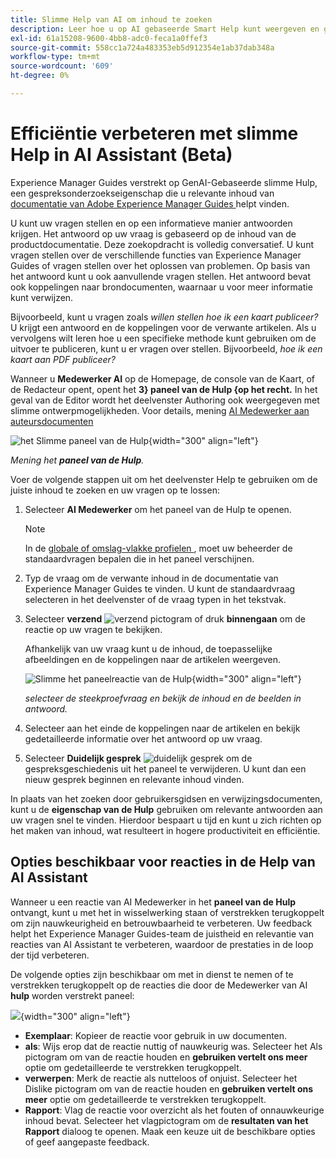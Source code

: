 ```yaml
---
title: Slimme Help van AI om inhoud te zoeken
description: Leer hoe u op AI gebaseerde Smart Help kunt weergeven en gebruiken.
exl-id: 61a15208-9600-4bb8-adc0-feca1a0ffef3
source-git-commit: 558cc1a724a483353eb5d912354e1ab37dab348a
workflow-type: tm+mt
source-wordcount: '609'
ht-degree: 0%

---
```


# Efficiëntie verbeteren met slimme Help in AI Assistant (Beta)

Experience Manager Guides verstrekt op GenAI-Gebaseerde slimme Hulp, een gespreksonderzoekseigenschap die u relevante inhoud van [ documentatie van Adobe Experience Manager Guides ](https://experienceleague.adobe.com/en/docs/experience-manager-guides/using/overview) helpt vinden.

U kunt uw vragen stellen en op een informatieve manier antwoorden krijgen. Het antwoord op uw vraag is gebaseerd op de inhoud van de productdocumentatie. Deze zoekopdracht is volledig conversatief. U kunt vragen stellen over de verschillende functies van Experience Manager Guides of vragen stellen over het oplossen van problemen. Op basis van het antwoord kunt u ook aanvullende vragen stellen. Het antwoord bevat ook koppelingen naar brondocumenten, waarnaar u voor meer informatie kunt verwijzen.

Bijvoorbeeld, kunt u vragen zoals *willen stellen hoe ik een kaart publiceer?* U krijgt een antwoord en de koppelingen voor de verwante artikelen. Als u vervolgens wilt leren hoe u een specifieke methode kunt gebruiken om de uitvoer te publiceren, kunt u er vragen over stellen. Bijvoorbeeld, *hoe ik een kaart aan PDF publiceer?*

Wanneer u **Medewerker AI** op de Homepage, de console van de Kaart, of de Redacteur opent, opent het **3} paneel van de Hulp {op het recht.** In het geval van de Editor wordt het deelvenster Authoring ook weergegeven met slimme ontwerpmogelijkheden. Voor details, mening [ AI Medewerker aan auteursdocumenten ](./ai-assistant-right-panel.md)

![ het Slimme paneel van de Hulp ](images/smart-help-panel.png){width="300" align="left"}

*Mening het **paneel van de Hulp**.*

Voer de volgende stappen uit om het deelvenster Help te gebruiken om de juiste inhoud te zoeken en uw vragen op te lossen:

1. Selecteer **AI Medewerker** om het paneel van de Hulp te openen.

   >[!NOTE]
   >
   > In de [ globale of omslag-vlakke profielen ](../cs-install-guide/conf-folder-level.md#conf-ai-guides-assistant), moet uw beheerder de standaardvragen bepalen die in het paneel verschijnen.

1. Typ de vraag om de verwante inhoud in de documentatie van Experience Manager Guides te vinden. U kunt de standaardvraag selecteren in het deelvenster of de vraag typen in het tekstvak.

1. Selecteer **verzend** ![ verzend pictogram ](images/send-icon.svg) of druk **binnengaan** om de reactie op uw vragen te bekijken.

   Afhankelijk van uw vraag kunt u de inhoud, de toepasselijke afbeeldingen en de koppelingen naar de artikelen weergeven.

   ![ Slimme het paneelreactie van de Hulp ](images/smart-help-panel-response.png){width="300" align="left"}


   *selecteer de steekproefvraag en bekijk de inhoud en de beelden in antwoord.*

1. Selecteer aan het einde de koppelingen naar de artikelen en bekijk gedetailleerde informatie over het antwoord op uw vraag.


1. Selecteer **Duidelijk gesprek** ![ duidelijk gesprek ](images/clear-conversation-icon.svg) om de gespreksgeschiedenis uit het paneel te verwijderen. U kunt dan een nieuw gesprek beginnen en relevante inhoud vinden.

In plaats van het zoeken door gebruikersgidsen en verwijzingsdocumenten, kunt u de **eigenschap van de Hulp** gebruiken om relevante antwoorden aan uw vragen snel te vinden. Hierdoor bespaart u tijd en kunt u zich richten op het maken van inhoud, wat resulteert in hogere productiviteit en efficiëntie.

## Opties beschikbaar voor reacties in de Help van AI Assistant

Wanneer u een reactie van AI Medewerker in het **paneel van de Hulp** ontvangt, kunt u met het in wisselwerking staan of verstrekken terugkoppelt om zijn nauwkeurigheid en betrouwbaarheid te verbeteren. Uw feedback helpt het Experience Manager Guides-team de juistheid en relevantie van reacties van AI Assistant te verbeteren, waardoor de prestaties in de loop der tijd verbeteren.

De volgende opties zijn beschikbaar om met in dienst te nemen of te verstrekken terugkoppelt op de reacties die door de Medewerker van AI **hulp** worden verstrekt paneel:

![](images/ai-assistant-response-options.png){width="300" align="left"}

- **Exemplaar**: Kopieer de reactie voor gebruik in uw documenten.
- **als**: Wijs erop dat de reactie nuttig of nauwkeurig was. Selecteer het Als pictogram om van de reactie houden en **gebruiken vertelt ons meer** optie om gedetailleerde te verstrekken terugkoppelt.
- **verwerpen**: Merk de reactie als nutteloos of onjuist. Selecteer het Dislike pictogram om van de reactie houden en **gebruiken vertelt ons meer** optie om gedetailleerde te verstrekken terugkoppelt.
- **Rapport**: Vlag de reactie voor overzicht als het fouten of onnauwkeurige inhoud bevat. Selecteer het vlagpictogram om de **resultaten van het Rapport** dialoog te openen. Maak een keuze uit de beschikbare opties of geef aangepaste feedback.